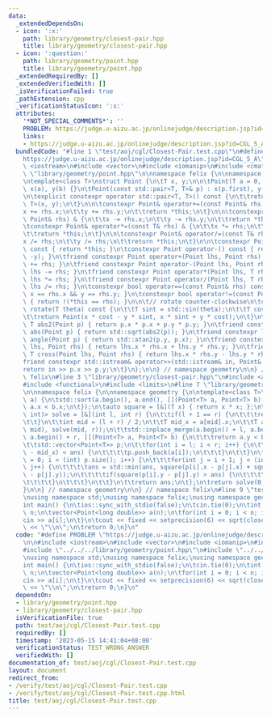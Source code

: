 ```yaml
---
data:
  _extendedDependsOn:
  - icon: ':x:'
    path: library/geometry/closest-pair.hpp
    title: library/geometry/closest-pair.hpp
  - icon: ':question:'
    path: library/geometry/point.hpp
    title: library/geometry/point.hpp
  _extendedRequiredBy: []
  _extendedVerifiedWith: []
  _isVerificationFailed: true
  _pathExtension: cpp
  _verificationStatusIcon: ':x:'
  attributes:
    '*NOT_SPECIAL_COMMENTS*': ''
    PROBLEM: https://judge.u-aizu.ac.jp/onlinejudge/description.jsp?id=CGL_5_A
    links:
    - https://judge.u-aizu.ac.jp/onlinejudge/description.jsp?id=CGL_5_A
  bundledCode: "#line 1 \"test/aoj/cgl/Closest-Pair.test.cpp\"\n#define PROBLEM \"\
    https://judge.u-aizu.ac.jp/onlinejudge/description.jsp?id=CGL_5_A\"\n\n#include\
    \ <iostream>\n#include <vector>\n#include <iomanip>\n#include <cmath>\n#line 4\
    \ \"library/geometry/point.hpp\"\n\nnamespace felix {\n\nnamespace geometry {\n\
    \ntemplate<class T>\nstruct Point {\n\tT x, y;\n\n\tPoint(T a = 0, T b = 0) :\
    \ x(a), y(b) {}\n\tPoint(const std::pair<T, T>& p) : x(p.first), y(p.second) {}\n\
    \n\texplicit constexpr operator std::pair<T, T>() const {\n\t\treturn std::pair<T,\
    \ T>(x, y);\n\t}\n\n\tconstexpr Point& operator+=(const Point& rhs) & {\n\t\t\
    x += rhs.x;\n\t\ty += rhs.y;\n\t\treturn *this;\n\t}\n\n\tconstexpr Point& operator-=(const\
    \ Point& rhs) & {\n\t\tx -= rhs.x;\n\t\ty -= rhs.y;\n\t\treturn *this;\n\t}\n\n\
    \tconstexpr Point& operator*=(const T& rhs) & {\n\t\tx *= rhs;\n\t\ty *= rhs;\n\
    \t\treturn *this;\n\t}\n\n\tconstexpr Point& operator/=(const T& rhs) & {\n\t\t\
    x /= rhs;\n\t\ty /= rhs;\n\t\treturn *this;\n\t}\n\n\tconstexpr Point operator+()\
    \ const { return *this; }\n\tconstexpr Point operator-() const { return Point(-x,\
    \ -y); }\n\tfriend constexpr Point operator+(Point lhs, Point rhs) { return lhs\
    \ += rhs; }\n\tfriend constexpr Point operator-(Point lhs, Point rhs) { return\
    \ lhs -= rhs; }\n\tfriend constexpr Point operator*(Point lhs, T rhs) { return\
    \ lhs *= rhs; }\n\tfriend constexpr Point operator/(Point lhs, T rhs) { return\
    \ lhs /= rhs; }\n\tconstexpr bool operator==(const Point& rhs) const { return\
    \ x == rhs.x && y == rhs.y; }\n\tconstexpr bool operator!=(const Point& rhs) const\
    \ { return !(*this == rhs); }\n\n\t// rotate counter-clockwise\n\tconstexpr Point\
    \ rotate(T theta) const {\n\t\tT sint = std::sin(theta);\n\t\tT cost = std::cos(theta);\n\
    \t\treturn Point(x * cost - y * sint, x * sint + y * cost);\n\t}\n\n\tfriend constexpr\
    \ T abs2(Point p) { return p.x * p.x + p.y * p.y; }\n\tfriend constexpr long double\
    \ abs(Point p) { return std::sqrt(abs2(p)); }\n\tfriend constexpr long double\
    \ angle(Point p) { return std::atan2(p.y, p.x); }\n\tfriend constexpr T dot(Point\
    \ lhs, Point rhs) { return lhs.x * rhs.x + lhs.y * rhs.y; }\n\tfriend constexpr\
    \ T cross(Point lhs, Point rhs) { return lhs.x * rhs.y - lhs.y * rhs.x; }\n\n\t\
    friend constexpr std::istream& operator>>(std::istream& in, Point& p) {\n\t\t\
    return in >> p.x >> p.y;\n\t}\n};\n\n} // namespace geometry\n\n} // namespace\
    \ felix\n#line 3 \"library/geometry/closest-pair.hpp\"\n#include <algorithm>\n\
    #include <functional>\n#include <limits>\n#line 7 \"library/geometry/closest-pair.hpp\"\
    \n\nnamespace felix {\n\nnamespace geometry {\n\ntemplate<class T>\n\nT closest_pair(std::vector<Point<T>>\
    \ a) {\n\tstd::sort(a.begin(), a.end(), [](Point<T> a, Point<T> b) {\n\t\treturn\
    \ a.x < b.x;\n\t});\n\tauto square = [&](T x) { return x * x; };\n\tstd::function<T(int,\
    \ int)> solve = [&](int l, int r) {\n\t\tif(l + 1 == r) {\n\t\t\treturn std::numeric_limits<T>::max();\n\
    \t\t}\n\t\tint mid = (l + r) / 2;\n\t\tT mid_x = a[mid].x;\n\t\tT ans = std::min(solve(l,\
    \ mid), solve(mid, r));\n\t\tstd::inplace_merge(a.begin() + l, a.begin() + mid,\
    \ a.begin() + r, [](Point<T> a, Point<T> b) {\n\t\t\treturn a.y < b.y;\n\t\t});\n\
    \t\tstd::vector<Point<T>> p;\n\t\tfor(int i = l; i < r; i++) {\n\t\t\tif(square(a[i].x\
    \ - mid_x) < ans) {\n\t\t\t\tp.push_back(a[i]);\n\t\t\t}\n\t\t}\n\t\tfor(int i\
    \ = 0; i < (int) p.size(); i++) {\n\t\t\tfor(int j = i + 1; j < (int) p.size();\
    \ j++) {\n\t\t\t\tans = std::min(ans, square(p[i].x - p[j].x) + square(p[i].y\
    \ - p[j].y));\n\t\t\t\tif(square(p[i].y - p[j].y) > ans) {\n\t\t\t\t\tbreak;\n\
    \t\t\t\t}\n\t\t\t}\n\t\t}\n\t\treturn ans;\n\t};\n\treturn solve(0, a.size());\n\
    }\n\n} // namespace geometry\n\n} // namespace felix\n#line 9 \"test/aoj/cgl/Closest-Pair.test.cpp\"\
    \nusing namespace std;\nusing namespace felix;\nusing namespace geometry;\n\n\
    int main() {\n\tios::sync_with_stdio(false);\n\tcin.tie(0);\n\tint n;\n\tcin >>\
    \ n;\n\tvector<Point<long double>> a(n);\n\tfor(int i = 0; i < n; i++) {\n\t\t\
    cin >> a[i];\n\t}\n\tcout << fixed << setprecision(6) << sqrt(closest_pair(a))\
    \ << \"\\n\";\n\treturn 0;\n}\n"
  code: "#define PROBLEM \"https://judge.u-aizu.ac.jp/onlinejudge/description.jsp?id=CGL_5_A\"\
    \n\n#include <iostream>\n#include <vector>\n#include <iomanip>\n#include <cmath>\n\
    #include \"../../../library/geometry/point.hpp\"\n#include \"../../../library/geometry/closest-pair.hpp\"\
    \nusing namespace std;\nusing namespace felix;\nusing namespace geometry;\n\n\
    int main() {\n\tios::sync_with_stdio(false);\n\tcin.tie(0);\n\tint n;\n\tcin >>\
    \ n;\n\tvector<Point<long double>> a(n);\n\tfor(int i = 0; i < n; i++) {\n\t\t\
    cin >> a[i];\n\t}\n\tcout << fixed << setprecision(6) << sqrt(closest_pair(a))\
    \ << \"\\n\";\n\treturn 0;\n}\n"
  dependsOn:
  - library/geometry/point.hpp
  - library/geometry/closest-pair.hpp
  isVerificationFile: true
  path: test/aoj/cgl/Closest-Pair.test.cpp
  requiredBy: []
  timestamp: '2023-05-15 14:41:04+08:00'
  verificationStatus: TEST_WRONG_ANSWER
  verifiedWith: []
documentation_of: test/aoj/cgl/Closest-Pair.test.cpp
layout: document
redirect_from:
- /verify/test/aoj/cgl/Closest-Pair.test.cpp
- /verify/test/aoj/cgl/Closest-Pair.test.cpp.html
title: test/aoj/cgl/Closest-Pair.test.cpp
---
```

